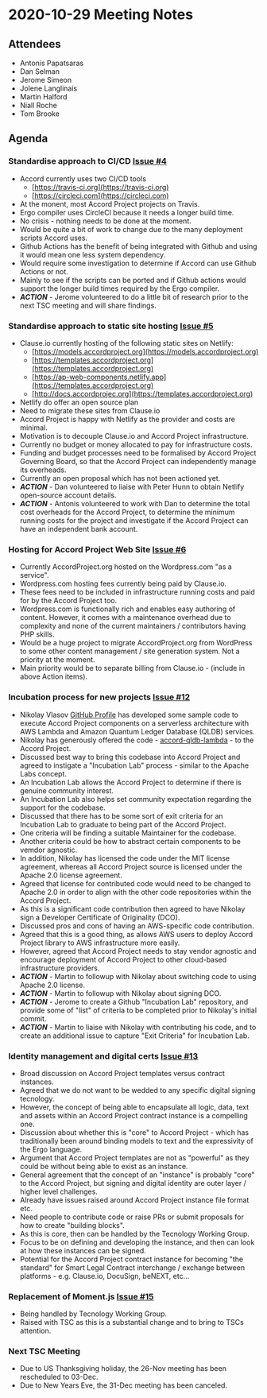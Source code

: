 # 2020-10-29 Meeting Notes

## Attendees
- Antonis Papatsaras
- Dan Selman
- Jerome Simeon
- Jolene Langlinais
- Martin Halford
- Niall Roche
- Tom Brooke

## Agenda

### Standardise approach to CI/CD [Issue #4](https://github.com/accordproject/technical-steering-committee/issues/4)
- Accord currently uses two CI/CD tools 
	- [https://travis-ci.org](https://travis-ci.org) 
	- [https://circleci.com](https://circleci.com)
- At the monent, most Accord Project projects on Travis. 
- Ergo compiler uses CircleCI because it needs a longer build time.
- No crisis - nothing needs to be done at the moment.
- Would be quite a bit of work to change due to the many deployment scripts Accord uses.
- Github Actions has the benefit of being integrated with Github and using it would mean one less system dependency.
- Would require some investigation to determine if Accord can use Github Actions or not.
- Mainly to see if the scripts can be ported and if Github actions would support the longer build times required by the Ergo compiler.
- _**ACTION**_ - Jerome volunteered to do a little bit of research prior to the next TSC meeting and will share findings.

### Standardise approach to static site hosting [Issue #5](https://github.com/accordproject/technical-steering-committee/issues/5) 

- Clause.io currently hosting of the following static sites on Netlify:
	- [https://models.accordproject.org](https://models.accordproject.org)
	- [https://templates.accordproject.org](https://templates.accordproject.org)
	- [https://ap-web-components.netlify.app](https://templates.accordproject.org)
	- [http://docs.accordprojec.org](https://templates.accordproject.org)
- Netlify do offer an open source plan
- Need to migrate these sites from Clause.io
- Accord Project is happy with Netlify as the provider and costs are minimal.
- Motivation is to decouple Clause.io and Accord Project infrastructure. 
- Currently no budget or money allocated to pay for infrastructure costs.
- Funding and budget processes need to be formalised by Accord Project Governing Board, so that the Accord Project can independently manage its overheads.
- Currently an open proposal which has not been actioned yet.
- _**ACTION**_ - Dan volunteered to liaise with Peter Hunn to obtain Netlify open-source account details.
- _**ACTION**_ - Antonis volunteered to work with Dan to determine the total cost overheads for the Accord Project, to determine the minimum running costs for the project and investigate if the Accord Project can have an independent bank account.

### Hosting for Accord Project Web Site [Issue #6](https://github.com/accordproject/technical-steering-committee/issues/6)

- Currently AccordProject.org hosted on the Wordpress.com "as a service".
- Wordpress.com hosting fees currently being paid by Clause.io. 
- These fees need to be included in infrastructure running costs and paid for by the Accord Project too.
- Wordpress.com is functionally rich and enables easy authoring of content.  However, it comes with a maintenance overhead due to complexity and none of the current maintainers / contributors having PHP skills.
- Would be a huge project to migrate AccordProject.org from WordPress to some other content management / site generation system.  Not a priority at the moment.
- Main priority would be to separate billing from Clause.io - (include in above Action items). 
 
### Incubation process for new projects [Issue #12](https://github.com/accordproject/technical-steering-committee/issues/12) 

- Nikolay Vlasov [GitHub Profile](https://github.com/frbrkoala) has developed some sample code to execute Accord Project components on a serverless architecture with AWS Lambda and Amazon Quantum Ledger Database (QLDB) services.
- Nikolay has generously offered the code - [accord-qldb-lambda](https://github.com/frbrkoala/accord-qldb-lambda) - to the Accord Project.
- Discussed best way to bring this codebase into Accord Project and agreed to instigate a "Incubation Lab" process - similar to the Apache Labs concept.
- An Incubation Lab allows the Accord Project to determine if there is genuine community interest.
- An Incubation Lab also helps set community expectation regarding the support for the codebase.
- Discussed that there has to be some sort of exit criteria for an Incubation Lab to graduate to being part of the Accord Project.
- One criteria will be finding a suitable Maintainer for the codebase.
- Another criteria could be how to abstract certain components to be vemdor agnostic.
- In addition, Nikolay has licensed the code under the MIT license agreement, whereas all Accord Project source is licensed under the Apache 2.0 license agreement.  
- Agreed that license for contributed code would need to be changed to Apache 2.0 in order to align with the other code repositories within the Accord Project.
- As this is a significant code contribution then agreed to have Nikolay sign a Developer Certificate of Originality (DCO).
- Discussed pros and cons of having an AWS-specific code contribution.
- Agreed that this is a good thing, as allows AWS users to deploy Accord Project library to AWS infrastructure more easily.
- However, agreed that Accord Project needs to stay vendor agnostic and encourage deployment of Accord Project to other cloud-based infrastructure providers.
- _**ACTION**_ - Martin to followup with Nikolay about switching code to using Apache 2.0 license.
- _**ACTION**_ - Martin to followup with Nikolay about signing DCO.
- _**ACTION**_ - Jerome to create a Github "Incubation Lab" repository, and provide some of "list" of criteria to be completed prior to Nikolay's initial commit.
- _**ACTION**_ - Martin to liaise with Nikolay with contributing his code, and to create an additional issue to capture "Exit Criteria" for Incubation Lab. 

### Identity management and digital certs [Issue #13](https://github.com/accordproject/technical-steering-committee/issues/13)

- Broad discussion on Accord Project templates versus contract instances.  
- Agreed that we do not want to be wedded to any specific digital signing tecnology.
- However, the concept of being able to encapsulate all logic, data, text and assets within an Accord Project contract instance is a compelling one.
- Discussion about whether this is "core" to Accord Project - which has traditionally been around binding models to text and the expressivity of the Ergo language.
- Argument that Accord Project templates are not as "powerful" as they could be without being able to exist as an instance.
- General agreement that the concept of an "instance" is probably "core" to the Accord Project, but signing and digital identity are outer layer / higher level challenges.
- Already have issues raised around Accord Project instance file format etc.
- Need people to contribute code or raise PRs or submit proposals for how to create "building blocks".
- As this is core, then can be handled by the Tecnology Working Group.
- Focus to be on defining and developing the instance, and then can look at how these instances can be signed.
- Potential for the Accord Project contract instance for becoming "the standard" for Smart Legal Contract interchange / exchange between platforms - e.g. Clause.io, DocuSign, beNEXT, etc...

### Replacement of Moment.js [Issue #15](https://github.com/accordproject/technical-steering-committee/issues/15)

- Being handled by Tecnology Working Group.
- Raised with TSC as this is a substantial change and to bring to TSCs attention.

### Next TSC Meeting

- Due to US Thanksgiving holiday, the 26-Nov meeting has been rescheduled to 03-Dec.
- Due to New Years Eve, the 31-Dec meeting has been canceled. 
